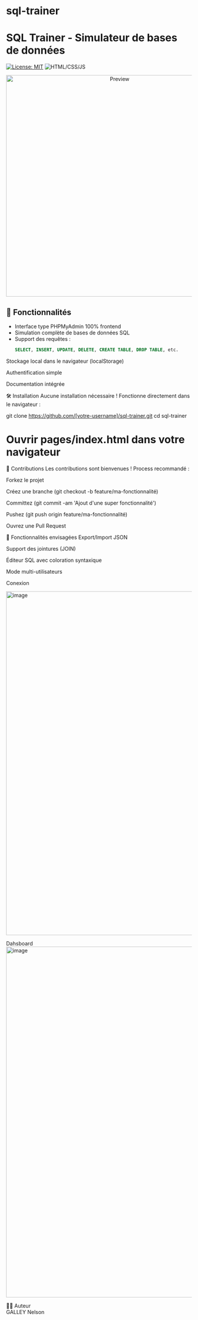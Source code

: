 # sql-trainer

# SQL Trainer - Simulateur de bases de données

[![License: MIT](https://img.shields.io/badge/License-MIT-blue.svg)](https://opensource.org/licenses/MIT)
![HTML/CSS/JS](https://img.shields.io/badge/Stack-HTML%2FCSS%2FJS-orange)

<p align="center">
  <img src="https://raw.githubusercontent.com/Nels-G/sql-trainer/main/screenshots/preview.png" alt="Preview" width="600">
</p>

## 🚀 Fonctionnalités

- Interface type PHPMyAdmin 100% frontend
- Simulation complète de bases de données SQL
- Support des requêtes : 
  ```sql
  SELECT, INSERT, UPDATE, DELETE, CREATE TABLE, DROP TABLE, etc.
Stockage local dans le navigateur (localStorage)

Authentification simple

Documentation intégrée

🛠 Installation
Aucune installation nécessaire ! Fonctionne directement dans le navigateur :


git clone https://github.com/[votre-username]/sql-trainer.git
cd sql-trainer
# Ouvrir pages/index.html dans votre navigateur


🤝 Contributions
Les contributions sont bienvenues ! Process recommandé :

Forkez le projet

Créez une branche (git checkout -b feature/ma-fonctionnalité)

Committez (git commit -am 'Ajout d'une super fonctionnalité')

Pushez (git push origin feature/ma-fonctionnalité)

Ouvrez une Pull Request

🌟 Fonctionnalités envisagées
Export/Import JSON

Support des jointures (JOIN)

Éditeur SQL avec coloration syntaxique

Mode multi-utilisateurs


Conexion

<img width="931" alt="image" src="https://github.com/user-attachments/assets/92ad6e2f-abb5-48be-9e7c-220518e68f8c" />

Dahsboard
<img width="950" alt="image" src="https://github.com/user-attachments/assets/3f25bcc7-d88a-4142-bb6d-210aecf1dbed" />


👨‍💻 Auteur  
GALLEY Nelson
